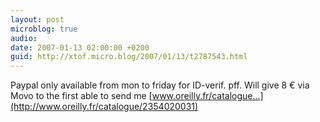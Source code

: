 ```yaml
---
layout: post
microblog: true
audio: 
date: 2007-01-13 02:00:00 +0200
guid: http://xtof.micro.blog/2007/01/13/t2787543.html
---
```

Paypal only available from mon to friday for ID-verif. pff. Will give 8 € via Movo to the first able to send me [www.oreilly.fr/catalogue...](http://www.oreilly.fr/catalogue/2354020031)
